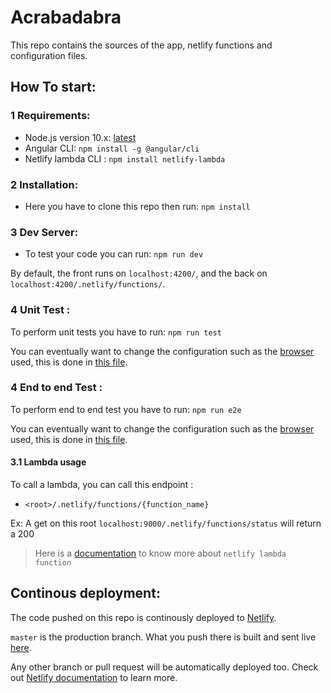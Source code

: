 # Acrabadabra

This repo contains the sources of the app, netlify functions and configuration files.

## How To start:

### 1 Requirements:

* Node.js version 10.x: [latest](https://nodejs.org/en/download/current/)
* Angular CLI: `npm install -g @angular/cli`
* Netlify lambda CLI : `npm install netlify-lambda`
    
### 2 Installation:

* Here you have to clone this repo then run: 
    `npm install`
    
### 3 Dev Server:

* To test your code you can run:
    `npm run dev`
   
 By default, the front runs on `localhost:4200/`, and the back on `localhost:4200/.netlify/functions/`.
 
 ### 4 Unit Test :

 To perform unit tests you have to run:
    `npm run test`

You can eventually want to change the configuration such as the [browser](https://karma-runner.github.io/3.0/config/browsers.html) used, this is done in [this file](https://github.com/Iteatime/Acrabadabra/blob/master/src/karma.conf.js).
 
 ### 4 End to end Test :

 To perform end to end test you have to run:
    `npm run e2e`

You can eventually want to change the configuration such as the [browser](https://github.com/angular/protractor/blob/master/docs/browser-setup.md) used, this is done in [this file](https://github.com/Iteatime/Acrabadabra/blob/master/e2e/protractor.conf.js).

#### 3.1 Lambda usage

To call a lambda, you can call this endpoint : 
- `<root>/.netlify/functions/{function_name}`

Ex: A get on this root `localhost:9000/.netlify/functions/status` will return a 200

> Here is a [documentation](https://www.netlify.com/docs/functions/#javascript-lambda-functions) to know more about `netlify lambda function` 

## Continous deployment:

The code pushed on this repo is continously deployed to [Netlify](https://www.netlify.com/).

`master` is the production branch. What you push there is built and sent live [here](https://acrabadabra.netlify.com/).

Any other branch or pull request will be automatically deployed too. Check out [Netlify documentation](https://www.netlify.com/docs/continuous-deployment/) to learn more.
